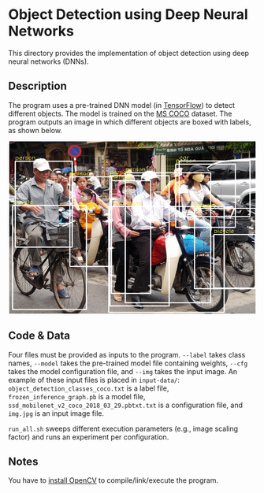 # Object Detection using Deep Neural Networks
This directory provides the implementation of object detection using deep
neural networks (DNNs).

## Description
The program uses a pre-trained DNN model (in
[TensorFlow](https://www.tensorflow.org/)) to detect different objects. The
model is trained on the [MS COCO](https://cocodataset.org/#home) dataset. The
program outputs an image in which different objects are boxed with labels, as
shown below.

<p align="center">
  <img
    width="500"
    height="350"
    src="../../../.images/imgdnn.png"
  >
</p>

## Code & Data
Four files must be provided as inputs to the program. `--label` takes class
names, `--model` takes the pre-trained model file containing weights, `--cfg`
takes the model configuration file, and `--img` takes the input image. An
example of these input files is placed in `input-data/`:
`object_detection_classes_coco.txt` is a label file,
`frozen_inference_graph.pb` is a model file,
`ssd_mobilenet_v2_coco_2018_03_29.pbtxt.txt` is a configuration file, and
`img.jpg` is an input image file.

`run_all.sh` sweeps different execution parameters (e.g., image scaling factor)
and runs an experiment per configuration.

## Notes
You have to [install
OpenCV](https://www.geeksforgeeks.org/how-to-install-opencv-in-c-on-linux/) to
compile/link/execute the program.
